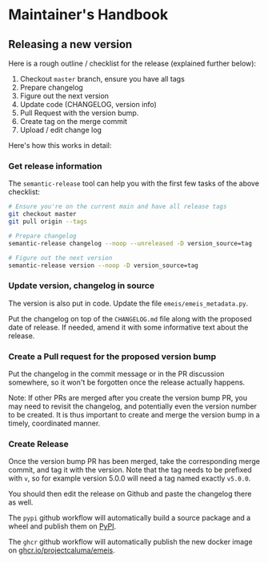 # Maintainer's Handbook

## Releasing a new version

Here is a rough outline / checklist for the release (explained further below):

1. Checkout `master` branch, ensure you have all tags
2. Prepare changelog
3. Figure out the next version
4. Update code (CHANGELOG, version info)
5. Pull Request with the version bump.
6. Create tag on the merge commit
7. Upload / edit change log

Here's how this works in detail:

### Get release information

The `semantic-release` tool can help you with the first few tasks of the above
checklist:

```bash
# Ensure you're on the current main and have all release tags
git checkout master
git pull origin --tags

# Prepare changelog
semantic-release changelog --noop --unreleased -D version_source=tag

# Figure out the next version
semantic-release version --noop -D version_source=tag
```

### Update version, changelog in source

The version is also put in code. Update the file
`emeis/emeis_metadata.py`.

Put the changelog on top of the `CHANGELOG.md` file along with the proposed date
of release. If needed, amend it with some informative text about the release.

### Create a Pull request for the proposed version bump

Put the changelog in the commit message or in the PR discussion somewhere, so
it won't be forgotten once the release actually happens.

Note: If other PRs are merged after you create the version bump PR, you may need
to revisit the changelog, and potentially even the version number to be created.
It is thus important to create and merge the version bump in a timely,
coordinated manner.

### Create Release

Once the version bump PR has been merged, take the corresponding merge commit,
and tag it with the version. Note that the tag needs to be prefixed with `v`,
so for example version 5.0.0 will need a tag named exactly `v5.0.0`.

You should then edit the release on Github and paste the changelog there as well.

The `pypi` github workflow will automatically build a source package and a wheel and
publish them on [PyPI](https://pypi.org/project/emeis/).

The `ghcr` github workflow will automatically publish the new docker image on [ghcr.io/projectcaluma/emeis](https://ghcr.io/projectcaluma/emeis).
